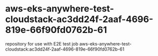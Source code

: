 # aws-eks-anywhere-test-cloudstack-ac3dd24f-2aaf-4696-819e-66f90fd0762b-61
repository for use with E2E test job aws-eks-anywhere-test-cloudstack:ac3dd24f-2aaf-4696-819e-66f90fd0762b-61
